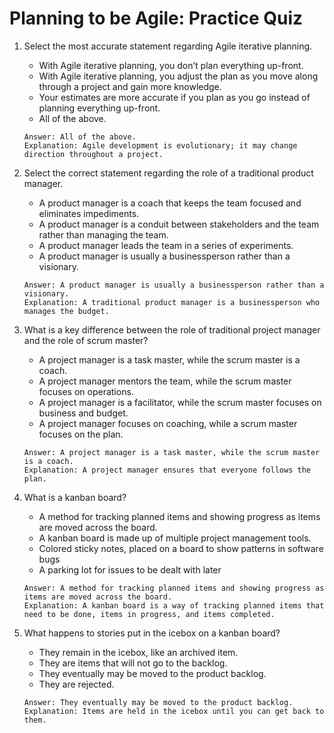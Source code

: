 # Planning to be Agile: Practice Quiz

1. Select the most accurate statement regarding Agile iterative planning.
    - With Agile iterative planning, you don’t plan everything up-front.
    - With Agile iterative planning, you adjust the plan as you move along through a project and gain more knowledge.
    - Your estimates are more accurate if you plan as you go instead of planning everything up-front. 
    - All of the above.
    ```
    Answer: All of the above.
    Explanation: Agile development is evolutionary; it may change direction throughout a project.
    ```

2. Select the correct statement regarding the role of a traditional product manager.
    - A product manager is a coach that keeps the team focused and eliminates impediments.
    - A product manager is a conduit between stakeholders and the team rather than managing the team.
    - A product manager leads the team in a series of experiments.
    - A product manager is usually a businessperson rather than a visionary.
    ```
    Answer: A product manager is usually a businessperson rather than a visionary.
    Explanation: A traditional product manager is a businessperson who manages the budget.
    ```
    
3. What is a key difference between the role of traditional project manager and the role of scrum master?
    - A project manager is a task master, while the scrum master is a coach.
    - A project manager mentors the team, while the scrum master focuses on operations.
    - A project manager is a facilitator, while the scrum master focuses on business and budget.
    - A project manager focuses on coaching, while a scrum master focuses on the plan.
    ```
    Answer: A project manager is a task master, while the scrum master is a coach.
    Explanation: A project manager ensures that everyone follows the plan.
    ```
    
4. What is a kanban board?
    - A method for tracking planned items and showing progress as items are moved across the board.
    - A kanban board is made up of multiple project management tools.
    - Colored sticky notes, placed on a board to show patterns in software bugs
    - A parking lot for issues to be dealt with later
    ```
    Answer: A method for tracking planned items and showing progress as items are moved across the board.
    Explanation: A kanban board is a way of tracking planned items that need to be done, items in progress, and items completed.
    ```
    
5. What happens to stories put in the icebox on a kanban board?
    - They remain in the icebox, like an archived item.
    - They are items that will not go to the backlog.
    - They eventually may be moved to the product backlog.
    - They are rejected.
    ```
    Answer: They eventually may be moved to the product backlog.
    Explanation: Items are held in the icebox until you can get back to them.
    ```